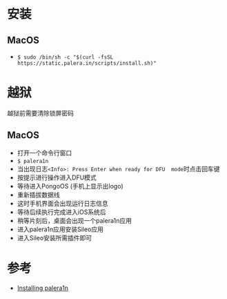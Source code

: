 # 安装
## MacOS
* `$ sudo /bin/sh -c "$(curl -fsSL https://static.palera.in/scripts/install.sh)"`
# 越狱
越狱前需要清除锁屏密码
## MacOS
* 打开一个命令行窗口
* `$ palera1n`
* 当出现日志`<Info>: Press Enter when ready for DFU  mode`时点击回车键
* 按提示进行操作进入DFU模式
* 等待进入PongoOS (手机上显示出logo)
* 重新插拔数据线
* 这时手机界面会出现运行日志信息
* 等待后续执行完成进入iOS系统后
* 稍等片刻后，桌面会出现一个palera1n应用
* 进入palera1n应用安装Sileo应用
* 进入Sileo安装所需插件即可
# 参考
- [Installing palera1n](https://ios.cfw.guide/installing-palera1n/#running-palera1n-1)
